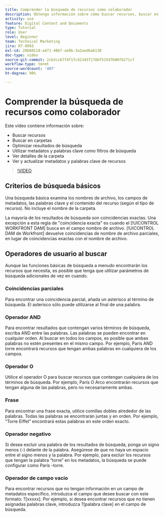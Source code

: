 ```yaml
---
title: Comprender la búsqueda de recursos como colaborador
description: Obtenga información sobre cómo buscar recursos, buscar en carpetas, optimizar los resultados de búsqueda, utilizar metadatos y palabras clave como filtros de búsqueda en [!UICONTROL WORKFRONT DAM].
activity: use
feature: Digital Content and Documents
type: Tutorial
role: User
level: Beginner
team: Technical Marketing
jira: KT-8993
exl-id: 28b60118-a471-48bf-ae9b-3a2aed6a6130
doc-type: video
source-git-commit: 2cb3cc67f4f1fcd1345f178bf525d7b00f6271cf
workflow-type: tm+mt
source-wordcount: '407'
ht-degree: 90%

---
```


# Comprender la búsqueda de recursos como colaborador

Este vídeo contiene información sobre:

* Buscar recursos
* Buscar en carpetas
* Optimizar resultados de búsqueda
* Utilizar metadatos y palabras clave como filtros de búsqueda
* Ver detalles de la carpeta
* Ver y actualizar metadatos y palabras clave de recursos

>[!VIDEO](https://video.tv.adobe.com/v/335253/?quality=12&learn=on)

## Criterios de búsqueda básicos

Una búsqueda básica examina los nombres de archivo, los campos de metadatos, las palabras clave y el contenido del recurso (según el tipo de recurso). No incluye el nombre de la carpeta.

La mayoría de los resultados de búsqueda son coincidencias exactas. Una excepción a esta regla de &quot;coincidencia exacta&quot; es cuando el [!UICONTROL WORKFRONT DAM] busca en el campo nombre de archivo. [!UICONTROL DAM de Workfront] devuelve coincidencias de nombre de archivo parciales, en lugar de coincidencias exactas con el nombre de archivo.

## Operadores de usuario al buscar

Aunque las funciones básicas de búsqueda a menudo encontrarán los recursos que necesita, es posible que tenga que utilizar parámetros de búsqueda adicionales de vez en cuando.

### Coincidencias parciales

Para encontrar una coincidencia parcial, añada un asterisco al término de búsqueda. El asterisco sólo puede utilizarse al final de una palabra.

### Operador AND

Para encontrar resultados que contengan varios términos de búsqueda, escriba AND entre las palabras. Las palabras se pueden encontrar en cualquier orden. Al buscar en todos los campos, es posible que ambas palabras no estén presentes en el mismo campo. Por ejemplo, París AND torre encontrará recursos que tengan ambas palabras en cualquiera de los campos.

### Operador O

Utilice el operador O para buscar recursos que contengan cualquiera de los términos de búsqueda. Por ejemplo, París O Arco encontrarán recursos que tengan alguna de las palabras, pero no necesariamente ambas.

### Frase

Para encontrar una frase exacta, utilice comillas dobles alrededor de las palabras. Todas las palabras se encontrarán juntas y en orden. Por ejemplo, “Torre Eiffel” encontrará estas palabras en este orden exacto.

### Operador negativo

Si desea excluir una palabra de los resultados de búsqueda, ponga un signo menos (-) delante de la palabra. Asegúrese de que no haya un espacio entre el signo menos y la palabra. Por ejemplo, para excluir los recursos que tengan la palabra “torre” en los metadatos, la búsqueda se puede configurar como París -torre.

### Operador de campo vacío

Para encontrar recursos que no tengan información en un campo de metadatos específico, introduzca el campo que desee buscar con este formato: ?[xxxxx]. Por ejemplo, si desea encontrar recursos que no tienen asignadas palabras clave, introduzca ?[palabra clave] en el campo de búsqueda.
